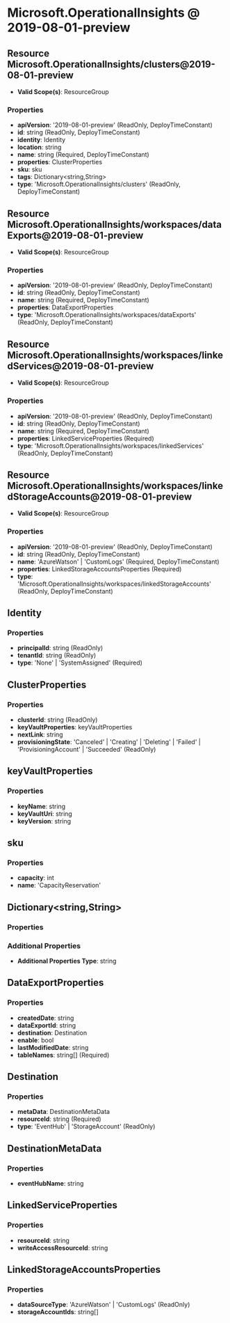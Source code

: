 # Microsoft.OperationalInsights @ 2019-08-01-preview

## Resource Microsoft.OperationalInsights/clusters@2019-08-01-preview
* **Valid Scope(s)**: ResourceGroup
### Properties
* **apiVersion**: '2019-08-01-preview' (ReadOnly, DeployTimeConstant)
* **id**: string (ReadOnly, DeployTimeConstant)
* **identity**: Identity
* **location**: string
* **name**: string (Required, DeployTimeConstant)
* **properties**: ClusterProperties
* **sku**: sku
* **tags**: Dictionary<string,String>
* **type**: 'Microsoft.OperationalInsights/clusters' (ReadOnly, DeployTimeConstant)

## Resource Microsoft.OperationalInsights/workspaces/dataExports@2019-08-01-preview
* **Valid Scope(s)**: ResourceGroup
### Properties
* **apiVersion**: '2019-08-01-preview' (ReadOnly, DeployTimeConstant)
* **id**: string (ReadOnly, DeployTimeConstant)
* **name**: string (Required, DeployTimeConstant)
* **properties**: DataExportProperties
* **type**: 'Microsoft.OperationalInsights/workspaces/dataExports' (ReadOnly, DeployTimeConstant)

## Resource Microsoft.OperationalInsights/workspaces/linkedServices@2019-08-01-preview
* **Valid Scope(s)**: ResourceGroup
### Properties
* **apiVersion**: '2019-08-01-preview' (ReadOnly, DeployTimeConstant)
* **id**: string (ReadOnly, DeployTimeConstant)
* **name**: string (Required, DeployTimeConstant)
* **properties**: LinkedServiceProperties (Required)
* **type**: 'Microsoft.OperationalInsights/workspaces/linkedServices' (ReadOnly, DeployTimeConstant)

## Resource Microsoft.OperationalInsights/workspaces/linkedStorageAccounts@2019-08-01-preview
* **Valid Scope(s)**: ResourceGroup
### Properties
* **apiVersion**: '2019-08-01-preview' (ReadOnly, DeployTimeConstant)
* **id**: string (ReadOnly, DeployTimeConstant)
* **name**: 'AzureWatson' | 'CustomLogs' (Required, DeployTimeConstant)
* **properties**: LinkedStorageAccountsProperties (Required)
* **type**: 'Microsoft.OperationalInsights/workspaces/linkedStorageAccounts' (ReadOnly, DeployTimeConstant)

## Identity
### Properties
* **principalId**: string (ReadOnly)
* **tenantId**: string (ReadOnly)
* **type**: 'None' | 'SystemAssigned' (Required)

## ClusterProperties
### Properties
* **clusterId**: string (ReadOnly)
* **keyVaultProperties**: keyVaultProperties
* **nextLink**: string
* **provisioningState**: 'Canceled' | 'Creating' | 'Deleting' | 'Failed' | 'ProvisioningAccount' | 'Succeeded' (ReadOnly)

## keyVaultProperties
### Properties
* **keyName**: string
* **keyVaultUri**: string
* **keyVersion**: string

## sku
### Properties
* **capacity**: int
* **name**: 'CapacityReservation'

## Dictionary<string,String>
### Properties
### Additional Properties
* **Additional Properties Type**: string

## DataExportProperties
### Properties
* **createdDate**: string
* **dataExportId**: string
* **destination**: Destination
* **enable**: bool
* **lastModifiedDate**: string
* **tableNames**: string[] (Required)

## Destination
### Properties
* **metaData**: DestinationMetaData
* **resourceId**: string (Required)
* **type**: 'EventHub' | 'StorageAccount' (ReadOnly)

## DestinationMetaData
### Properties
* **eventHubName**: string

## LinkedServiceProperties
### Properties
* **resourceId**: string
* **writeAccessResourceId**: string

## LinkedStorageAccountsProperties
### Properties
* **dataSourceType**: 'AzureWatson' | 'CustomLogs' (ReadOnly)
* **storageAccountIds**: string[]

